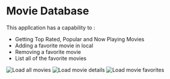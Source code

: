 ﻿# Movie Database

This appllcation has a capability to :

- Getting Top Rated, Popular and Now Playing Movies
- Adding a favorite movie in local
- Removing a favorite movie
- List all of the favorite movies

![Load all movies](https://drive.google.com/file/d/1r_pu92wJwmgExVUYDAy9mMxPiharz4Vu/view?usp=sharing)
![Load movie details](https://drive.google.com/file/d/1Cn59sIHkbe8FI00ls5ZBAPoVsST0swO6/view?usp=sharing)
![Load movie favorites](https://drive.google.com/file/d/1XKC9ke9lCFtNRQtdrZDr-eEUN8uzOwqT/view?usp=sharing)
